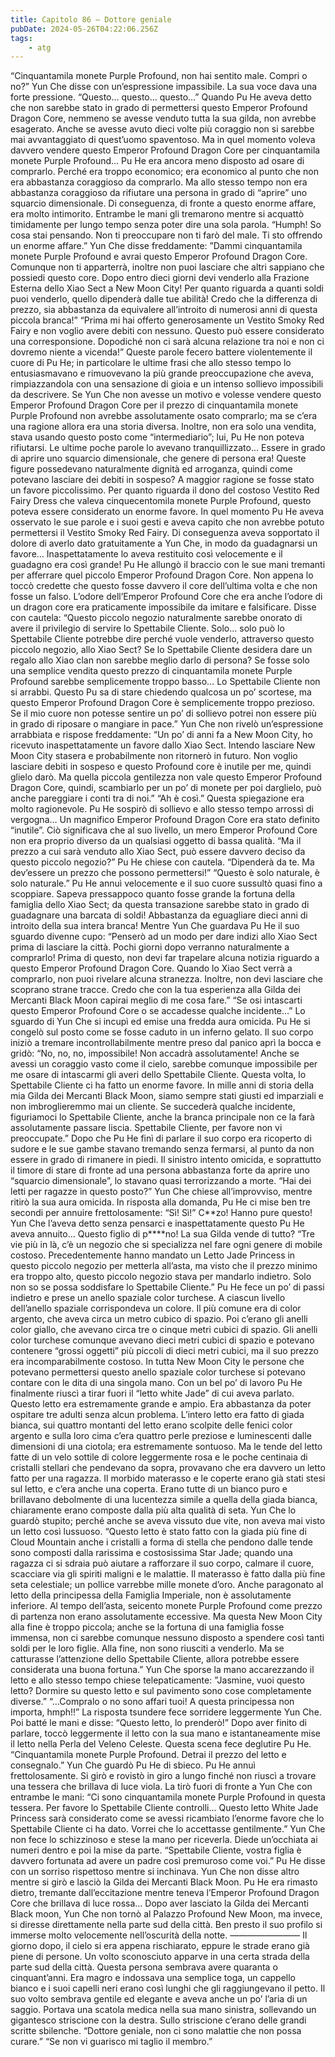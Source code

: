 ```yaml
---
title: Capitolo 86 – Dottore geniale
pubDate: 2024-05-26T04:22:06.256Z
tags:
    - atg
---
```



“Cinquantamila monete Purple Profound, non hai sentito male. Compri o no?” Yun Che disse con un’espressione impassibile. La sua voce dava una forte pressione.
“Questo… questo… questo…”
Quando Pu He aveva detto che non sarebbe stato in grado di permettersi questo Emperor Profound Dragon Core, nemmeno se avesse venduto tutta la sua gilda, non avrebbe esagerato. Anche se avesse avuto dieci volte più coraggio non si sarebbe mai avvantaggiato di quest’uomo spaventoso. Ma in quel momento voleva davvero vendere questo Emperor Profound Dragon Core per cinquantamila monete Purple Profound… Pu He era ancora meno disposto ad osare di comprarlo. Perché era troppo economico; era economico al punto che non era abbastanza coraggioso da comprarlo. Ma allo stesso tempo non era abbastanza coraggioso da rifiutare una persona in grado di “aprire” uno squarcio dimensionale. Di conseguenza, di fronte a questo enorme affare, era molto intimorito. Entrambe le mani gli tremarono mentre si acquattò timidamente per lungo tempo senza poter dire una sola parola.
“Humph! So cosa stai pensando. Non ti preoccupare non ti farò del male. Ti sto offrendo un enorme affare.” Yun Che disse freddamente: ”Dammi cinquantamila monete Purple Profound e avrai questo Emperor Profound Dragon Core. Comunque non ti apparterrà, inoltre non puoi lasciare che altri sappiano che possiedi questo core.
Dopo entro dieci giorni devi venderlo alla Frazione Esterna dello Xiao Sect a New Moon City! Per quanto riguarda a quanti soldi puoi venderlo, quello dipenderà dalle tue abilità! Credo che la differenza di prezzo, sia abbastanza da equivalere all’introito di numerosi anni di questa piccola branca!”
“Prima mi hai offerto generosamente un Vestito Smoky Red Fairy e non voglio avere debiti con nessuno. Questo può essere considerato una corresponsione. Dopodiché non ci sarà alcuna relazione tra noi e non ci dovremo niente a vicenda!”
Queste parole fecero battere violentemente il cuore di Pu He; in particolare le ultime frasi che allo stesso tempo lo entusiasmavano e rimuovevano la più grande preoccupazione che aveva, rimpiazzandola con una sensazione di gioia e un intenso sollievo impossibili da descrivere.
Se Yun Che non avesse un motivo e volesse vendere questo Emperor Profound Dragon Core per il prezzo di cinquantamila monete Purple Profound non avrebbe assolutamente osato comprarlo; ma se c’era una ragione allora era una storia diversa. Inoltre, non era solo una vendita, stava usando questo posto come “intermediario”; lui, Pu He non poteva rifiutarsi.
Le ultime poche parole lo avevano tranquillizzato… Essere in grado di aprire uno squarcio dimensionale, che genere di persona era! Queste figure possedevano naturalmente dignità ed arroganza, quindi come potevano lasciare dei debiti in sospeso? A maggior ragione se fosse stato un favore piccolissimo.
Per quanto riguarda il dono del costoso Vestito Red Fairy Dress che valeva cinquecentomila monete Purple Profound, questo poteva essere considerato un enorme favore.
In quel momento Pu He aveva osservato le sue parole e i suoi gesti e aveva capito che non avrebbe potuto permettersi il Vestito Smoky Red Fairy. Di conseguenza aveva sopportato il dolore di averlo dato gratuitamente a Yun Che, in modo da guadagnarsi un favore… Inaspettatamente lo aveva restituito così velocemente e il guadagno era così grande!
Pu He allungò il braccio con le sue mani tremanti per afferrare quel piccolo Emperor Profound Dragon Core. Non appena lo toccò credette che questo fosse davvero il core dell’ultima volta e che non fosse un falso. L’odore dell’Emperor Profound Core che era anche l’odore di un dragon core era praticamente impossibile da imitare e falsificare. Disse con cautela: “Questo piccolo negozio naturalmente sarebbe onorato di avere il privilegio di servire lo Spettabile Cliente. Solo… solo può lo Spettabile Cliente potrebbe dire perché vuole venderlo, attraverso questo piccolo negozio, allo Xiao Sect? Se lo Spettabile Cliente desidera dare un regalo allo Xiao clan non sarebbe meglio darlo di persona? Se fosse solo una semplice vendita questo prezzo di cinquantamila monete Purple Profound sarebbe semplicemente troppo basso… Lo Spettabile Cliente non si arrabbi. Questo Pu sa di stare chiedendo qualcosa un po’ scortese, ma questo Emperor Profound Dragon Core è semplicemente troppo prezioso. Se il mio cuore non potesse sentire un po’ di sollievo potrei non essere più in grado di riposare o mangiare in pace.”
Yun Che non rivelò un’espressione arrabbiata e rispose freddamente: “Un po’ di anni fa a New Moon City, ho ricevuto inaspettatamente un favore dallo Xiao Sect. Intendo lasciare New Moon City stasera e probabilmente non ritornerò in futuro. Non voglio lasciare debiti in sospeso e questo Profound core è inutile per me, quindi glielo darò. Ma quella piccola gentilezza non vale questo Emperor Profound Dragon Core, quindi, scambiarlo per un po’ di monete per poi darglielo, può anche pareggiare i conti tra di noi.”
“Ah è così.” Questa spiegazione era molto ragionevole. Pu He sospirò di sollievo e allo stesso tempo arrossì di vergogna… Un magnifico Emperor Profound Dragon Core era stato definito “inutile”. Ciò significava che al suo livello, un mero Emperor Profound Core non era proprio diverso da un qualsiasi oggetto di bassa qualità.
“Ma il prezzo a cui sarà venduto allo Xiao Sect, può essere davvero deciso da questo piccolo negozio?” Pu He chiese con cautela.
“Dipenderà da te. Ma dev’essere un prezzo che possono permettersi!”
“Questo è solo naturale, è solo naturale.” Pu He annuì velocemente e il suo cuore sussultò quasi fino a scoppiare. Sapeva pressappoco quanto fosse grande la fortuna della famiglia dello Xiao Sect; da questa transazione sarebbe stato in grado di guadagnare una barcata di soldi!
Abbastanza da eguagliare dieci anni di introito della sua intera branca!
Mentre Yun Che guardava Pu He il suo sguardo divenne cupo: “Penserò ad un modo per dare indizi allo Xiao Sect prima di lasciare la città. Pochi giorni dopo verranno naturalmente a comprarlo! Prima di questo, non devi far trapelare alcuna notizia riguardo a questo Emperor Profound Dragon Core. Quando lo Xiao Sect verrà a comprarlo, non puoi rivelare alcuna stranezza. Inoltre, non devi lasciare che scoprano strane tracce. Credo che con la tua esperienza alla Gilda dei Mercanti Black Moon capirai meglio di me cosa fare.”
“Se osi intascarti questo Emperor Profound Core o se accadesse qualche incidente…” Lo sguardo di Yun Che si incupì ed emise una fredda aura omicida.
Pu He si congelò sul posto come se fosse caduto in un inferno gelato. Il suo corpo iniziò a tremare incontrollabilmente mentre preso dal panico aprì la bocca e gridò: “No, no, no, impossibile! Non accadrà assolutamente! Anche se avessi un coraggio vasto come il cielo, sarebbe comunque impossibile per me osare di intascarmi gli averi dello Spettabile Cliente.
Questa volta, lo Spettabile Cliente ci ha fatto un enorme favore. In mille anni di storia della mia Gilda dei Mercanti Black Moon, siamo sempre stati giusti ed imparziali e non imbroglieremmo mai un cliente. Se succederà qualche incidente, figuriamoci lo Spettabile Cliente, anche la branca principale non ce la farà assolutamente passare liscia. Spettabile Cliente, per favore non vi preoccupate.”
Dopo che Pu He finì di parlare il suo corpo era ricoperto di sudore e le sue gambe stavano tremando senza fermarsi, al punto da non essere in grado di rimanere in piedi. Il sinistro intento omicida, e soprattutto il timore di stare di fronte ad una persona abbastanza forte da aprire uno “squarcio dimensionale”, lo stavano quasi terrorizzando a morte.
“Hai dei letti per ragazze in questo posto?” Yun Che chiese all’improvviso, mentre ritirò la sua aura omicida.
In risposta alla domanda, Pu He ci mise ben tre secondi per annuire frettolosamente: “Sì! Sì!”
C**zo! Hanno pure questo!
Yun Che l’aveva detto senza pensarci e inaspettatamente questo Pu He aveva annuito…
Questo figlio di p****no! La sua Gilda vende di tutto?
“Tre vie più in là, c’è un negozio che si specializza nel fare ogni genere di mobile costoso.
Precedentemente hanno mandato un Letto Jade Princess in questo piccolo negozio per metterla all’asta, ma visto che il prezzo minimo era troppo alto, questo piccolo negozio stava per mandarlo indietro. Solo non so se possa soddisfare lo Spettabile Cliente.”
Pu He fece un po’ di passi indietro e prese un anello spaziale color turchese. A ciascun livello dell’anello spaziale corrispondeva un colore. Il più comune era di color argento, che aveva circa un metro cubico di spazio. Poi c’erano gli anelli color giallo, che avevano circa tre o cinque metri cubici di spazio. Gli anelli color turchese comunque avevano dieci metri cubici di spazio e potevano contenere “grossi oggetti” più piccoli di dieci metri cubici, ma il suo prezzo era incomparabilmente costoso. In tutta New Moon City le persone che potevano permettersi questo anello spaziale color turchese si potevano contare con le dita di una singola mano.
Con un bel po’ di lavoro Pu He finalmente riuscì a tirar fuori il “letto white Jade” di cui aveva parlato.
Questo letto era estremamente grande e ampio. Era abbastanza da poter ospitare tre adulti senza alcun problema. L’intero letto era fatto di giada bianca, sui quattro montanti del letto erano scolpite delle fenici color argento e sulla loro cima c’era quattro perle preziose e luminescenti dalle dimensioni di una ciotola; era estremamente sontuoso. Ma le tende del letto fatte di un velo sottile di colore leggermente rosa e le poche centinaia di cristalli stellari che pendevano da sopra, provavano che era davvero un letto fatto per una ragazza. Il morbido materasso e le coperte erano già stati stesi sul letto, e c’era anche una coperta.
Erano tutte di un bianco puro e brillavano debolmente di una lucentezza simile a quella della giada bianca, chiaramente erano composte dalla più alta qualità di seta.
Yun Che lo guardò stupito; perché anche se aveva vissuto due vite, non aveva mai visto un letto così lussuoso.
“Questo letto è stato fatto con la giada più fine di Cloud Mountain anche i cristalli a forma di stella che pendono dalle tende sono composti dalla rarissima e costosissima Star Jade; quando una ragazza ci si sdraia può aiutare a rafforzare il suo corpo, calmare il cuore, scacciare via gli spiriti maligni e le malattie. Il materasso è fatto dalla più fine seta celestiale; un pollice varrebbe mille monete d’oro. Anche paragonato al letto della principessa della Famiglia Imperiale, non è assolutamente inferiore. Al tempo dell’asta, seicento monete Purple Profound come prezzo di partenza non erano assolutamente eccessive. Ma questa New Moon City alla fine è troppo piccola; anche se la fortuna di una famiglia fosse immensa, non ci sarebbe comunque nessuno disposto a spendere così tanti soldi per le loro figlie. Alla fine, non sono riusciti a venderlo. Ma se catturasse l’attenzione dello Spettabile Cliente, allora potrebbe essere considerata una buona fortuna.”
Yun Che sporse la mano accarezzando il letto e allo stesso tempo chiese telepaticamente: ”Jasmine, vuoi questo letto? Dormire su questo letto e sul pavimento sono cose completamente diverse.”
“…Compralo o no sono affari tuoi! A questa principessa non importa, hmph!!”
La risposta tsundere fece sorridere leggermente Yun Che. Poi batté le mani e disse: “Questo letto, lo prenderò!”
Dopo aver finito di parlare, toccò leggermente il letto con la sua mano e istantaneamente mise il letto nella Perla del Veleno Celeste.
Questa scena fece deglutire Pu He.
“Cinquantamila monete Purple Profound. Detrai il prezzo del letto e consegnalo.” Yun Che guardò Pu He di sbieco.
Pu He annuì frettolosamente. Si girò e rovistò in giro a lungo finché non riuscì a trovare una tessera che brillava di luce viola. La tirò fuori di fronte a Yun Che con entrambe le mani: “Ci sono cinquantamila monete Purple Profound in questa tessera. Per favore lo Spettabile Cliente controlli… Questo letto White Jade Princess sarà considerato come se avessi ricambiato l’enorme favore che lo Spettabile Cliente ci ha dato. Vorrei che lo accettasse gentilmente.”
Yun Che non fece lo schizzinoso e stese la mano per riceverla. Diede un’occhiata ai numeri dentro e poi la mise da parte.
“Spettabile Cliente, vostra figlia è davvero fortunata ad avere un padre così premuroso come voi.” Pu He disse con un sorriso rispettoso mentre si inchinava.
Yun Che non disse altro mentre si girò e lasciò la Gilda dei Mercanti Black Moon. Pu He era rimasto dietro, tremante dall’eccitazione mentre teneva l’Emperor Profound Dragon Core che brillava di luce rossa…
Dopo aver lasciato la Gilda dei Mercanti Black moon, Yun Che non tornò al Palazzo Profound New Moon, ma invece, si diresse direttamente nella parte sud della città. Ben presto il suo profilo si immerse molto velocemente nell’oscurità della notte.
————————
Il giorno dopo, il cielo si era appena rischiarato, eppure le strade erano già piene di persone.
Un volto sconosciuto apparve in una certa strada della parte sud della città. Questa persona sembrava avere quaranta o cinquant’anni. Era magro e indossava una semplice toga, un cappello bianco e i suoi capelli neri erano così lunghi che gli raggiungevano il petto. Il suo volto sembrava gentile ed elegante e aveva anche un po’ l’aria di un saggio.
Portava una scatola medica nella sua mano sinistra, sollevando un gigantesco striscione con la destra.
Sullo striscione c’erano delle grandi scritte sbilenche.
“Dottore geniale, non ci sono malattie che non possa curare.”
“Se non vi guarisco mi taglio il membro.”



